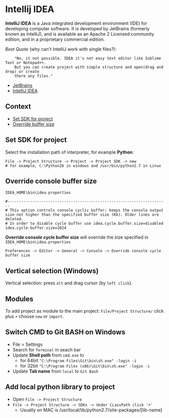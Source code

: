# Intellij IDEA

**IntelliJ IDEA** is a Java integrated development environment (IDE) for developing computer software. It is developed by JetBrains (formerly known as IntelliJ), and is available as an Apache 2 Licensed community edition, and in a proprietary commercial edition.

*Best Quote* (why can't IntelliJ work with single files?): 

        "No, it not possible. IDEA it's not easy text editor like Sublime Text or Notepad++. 
        But you can create project with simple structure and open(drag and drop) or create 
        there any files."

- [JetBrains](https://www.jetbrains.com/)
- [IntelliJ IDEA](https://www.jetbrains.com/idea/)

## Context

- [Set SDK for project](https://github.com/valerysamovich/engineering/blob/master/docs/how/intellij-idea.md#set-sdk-for-project)
- [Override buffer size](https://github.com/valerysamovich/engineering/blob/master/docs/how/intellij-idea.md#override-console)

## Set SDK for project

Select the installation path of interpreter, for example **Python**:

    File -> Project Structure -> Project -> Project SDK -> new
    # for example, C:\Python26 in windows and /usr/bin/python2.7 in Linux

## Override console buffer size

`IDEA_HOME\bin\idea.properties`
    
    #-----------------------------------------------------------------------
    # This option controls console cyclic buffer: keeps the console output size not higher than the specified buffer size (Kb). Older lines are deleted.
    # In order to disable cycle buffer use idea.cycle.buffer.size=disabled
    idea.cycle.buffer.size=1024
    
**Override console cycle buffer size** will override the size specified in `IDEA_HOME\bin\idea.properties`

    Preferences -> Editor -> General -> Console -> Override console cycle buffer size

## Vertical selection (Windows)

Vertical selection: press `alt` and drag cursor (by `left click`).

## Modules
To add project as module to the main project: `File/Project Structure/` click plus `+` choose `new` or `import`.

## Switch CMD to Git BASH on Windows

- File > Settings
- Search for `Terminal` in seach bar
- Update **Shell path** from `cmd.exe` to
  - for 64bit `"C:\Program Files\Git\bin\sh.exe" -login -i`
  - for 32bit `"C:\Program Files (x86)\Git\bin\sh.exe" -login -i`
- Update **Tab name** from `local` to `Git Bash`

## Add local python library to project

- Open `File -> Project Structure`
- `File -> Project Structure -> SDKs -> Under CLassPath click '+'` 
    - Usually on MAC is /usr/local/lib/python2.7/site-packages/[lib-name]

